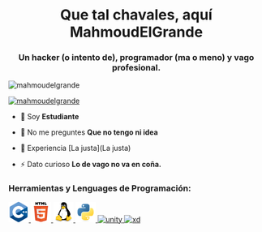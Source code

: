 <h1 align="center">Que tal chavales, aquí MahmoudElGrande</h1>
<h3 align="center">Un hacker (o intento de), programador (ma o meno) y vago profesional.</h3>

<p align="left"> <img src="https://komarev.com/ghpvc/?username=mahmoudelgrande&label=Profile%20views&color=0e75b6&style=flat" alt="mahmoudelgrande" /> </p>

<p align="left"> <a href="https://github.com/ryo-ma/github-profile-trophy"><img src="https://github-profile-trophy.vercel.app/?username=mahmoudelgrande" alt="mahmoudelgrande" /></a> </p>

- 🔭 Soy **Estudiante**

- 💬 No me preguntes **Que no tengo ni idea**

- 📄 Experiencia [La justa](La justa)

- ⚡ Dato curioso **Lo de vago no va en coña.**


<h3 align="left">Herramientas y Lenguages de Programación:</h3>
<p align="left"> <a href="https://www.w3schools.com/cpp/" target="_blank" rel="noreferrer"> <img src="https://raw.githubusercontent.com/devicons/devicon/master/icons/cplusplus/cplusplus-original.svg" alt="cplusplus" width="40" height="40"/> </a> <a href="https://www.w3.org/html/" target="_blank" rel="noreferrer"> <img src="https://raw.githubusercontent.com/devicons/devicon/master/icons/html5/html5-original-wordmark.svg" alt="html5" width="40" height="40"/> </a> <a href="https://www.linux.org/" target="_blank" rel="noreferrer"> <img src="https://raw.githubusercontent.com/devicons/devicon/master/icons/linux/linux-original.svg" alt="linux" width="40" height="40"/> </a> <a href="https://www.python.org" target="_blank" rel="noreferrer"> <img src="https://raw.githubusercontent.com/devicons/devicon/master/icons/python/python-original.svg" alt="python" width="40" height="40"/> </a> <a href="https://unity.com/" target="_blank" rel="noreferrer"> <img src="https://www.vectorlogo.zone/logos/unity3d/unity3d-icon.svg" alt="unity" width="40" height="40"/> </a> <a href="https://www.adobe.com/products/xd.html" target="_blank" rel="noreferrer"> <img src="https://cdn.worldvectorlogo.com/logos/adobe-xd.svg" alt="xd" width="40" height="40"/> </a> </p>
